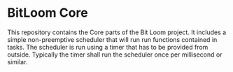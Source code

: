 # BitLoom Core
This repository contains the Core parts of the Bit Loom project. It includes a simple non-preemptive scheduler that will run run functions contained in tasks. The scheduler is run using a timer that has to be provided from outside. Typically the timer shall run the scheduler once per millisecond or similar.
